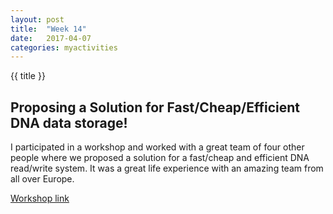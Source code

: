 ```yaml
---
layout: post
title:  "Week 14"
date:   2017-04-07
categories: myactivities 
---
```

{{ title }}


## Proposing a Solution for Fast/Cheap/Efficient DNA data storage!
I participated in a workshop and worked with a great team of four other people where we proposed a solution for a fast/cheap and efficient DNA read/write system.
It was a great life experience with an amazing team from all over Europe. 

<a href="
http://www.lorentzcenter.nl/lc/web/2017/862/info.php3?wsid=862&venue=Snellius"> Workshop link </a>
